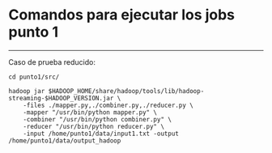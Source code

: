 # Comandos para ejecutar los jobs punto 1
---

Caso de prueba reducido:
```
cd punto1/src/
```
```
hadoop jar $HADOOP_HOME/share/hadoop/tools/lib/hadoop-streaming-$HADOOP_VERSION.jar \
    -files ./mapper.py,./combiner.py,./reducer.py \
    -mapper "/usr/bin/python mapper.py" \
    -combiner "/usr/bin/python combiner.py" \
    -reducer "/usr/bin/python reducer.py" \
    -input /home/punto1/data/input1.txt -output /home/punto1/data/output_hadoop

```
